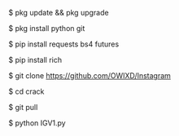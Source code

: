 $ pkg update && pkg upgrade

$ pkg install python git

$ pip install requests bs4 futures

$ pip install rich

$ git clone https://github.com/OWIXD/Instagram 

$ cd crack

$ git pull

$ python IGV1.py
